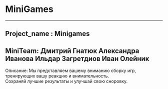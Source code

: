 # MiniGames
--------------
Project_name : Minigames
--------------
MiniTeam:
Дмитрий Гнатюк
Александра Иванова
Ильдар Загретдиов
Иван Олейник
--------------
Описание:
Мы представляем вашему вниманию сборку игр, тренирующих вашу реакцию и внимательность.  
Сохраняй лучшие результаты и улучшай свою сноровку.
